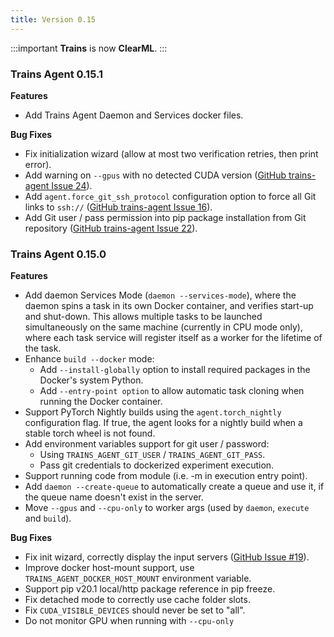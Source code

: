 ```yaml
---
title: Version 0.15
---
```


:::important 
**Trains** is now **ClearML**.
:::

### Trains Agent 0.15.1

**Features**

* Add Trains Agent Daemon and Services docker files.

**Bug Fixes**

* Fix initialization wizard (allow at most two verification retries, then print error).
* Add warning on `--gpus` with no detected CUDA version ([GitHub trains-agent Issue 24](https://github.com/clearml/clearml-agent/issues/24)).
* Add `agent.force_git_ssh_protocol` configuration option to force all Git links to `ssh://` ([GitHub trains-agent Issue 16](https://github.com/clearml/clearml-agent/issues/16)).
* Add Git user / pass permission into pip package installation from Git repository  ([GitHub trains-agent Issue 22](https://github.com/clearml/clearml-agent/issues/22)).

### Trains Agent 0.15.0

**Features**

* Add daemon Services Mode (`daemon --services-mode`), where the daemon spins a task in its own Docker container, and verifies start-up and shut-down. This allows multiple tasks to be launched simultaneously on the same machine (currently in CPU mode only), where each task service will register itself as a worker for the lifetime of the task.
* Enhance `build --docker` mode:
    * Add `--install-globally` option to install required packages in the Docker's system Python.
    * Add `--entry-point option` to allow automatic task cloning when running the Docker container.
* Support PyTorch Nightly builds using the `agent.torch_nightly` configuration flag. If true, the agent looks for a nightly build when a stable torch wheel is not found.
* Add environment variables support for git user / password:
    * Using `TRAINS_AGENT_GIT_USER` / `TRAINS_AGENT_GIT_PASS`.
    * Pass git credentials to dockerized experiment execution.
* Support running code from module (i.e. -m in execution entry point).
* Add `daemon --create-queue` to automatically create a queue and use it, if the queue name doesn't exist in the server.
* Move `--gpus` and `--cpu-only` to worker args (used by `daemon`, `execute` and `build`).

**Bug Fixes**

* Fix init wizard, correctly display the input servers ([GitHub Issue #19](https://github.com/clearml/clearml-agent/issues/19)).
* Improve docker host-mount support, use `TRAINS_AGENT_DOCKER_HOST_MOUNT` environment variable.
* Support pip v20.1 local/http package reference in pip freeze.
* Fix detached mode to correctly use cache folder slots.
* Fix `CUDA_VISIBLE_DEVICES` should never be set to "all".
* Do not monitor GPU when running with `--cpu-only`